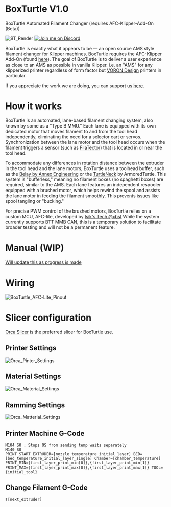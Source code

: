 # BoxTurtle V1.0
BoxTurtle Automated Filament Changer (requires AFC-Klipper-Add-On (Beta))

![BT_Render](https://github.com/user-attachments/assets/c06e961f-8d1d-41ae-9c80-036669ba2657)
[![Join me on Discord](https://discord.com/api/guilds/1229586267671629945/widget.png?style=banner2)](https://discord.gg/eT8zc3bvPR)

BoxTurtle is exactly what it appears to be — an open source AMS style filament changer for [Klipper](https://klipper3d.org) machines. 
BoxTurtle requires the AFC-Klipper Add-On (found [here](https://github.com/ArmoredTurtle/AFC-Klipper-Add-On)).
The goal of BoxTurtle is to deliver a user experience as close to an AMS as possible in vanilla Klipper. i.e. an "AMS" for any klipperized printer regardless of form factor but [VORON Design](https://vorondesign.com) printers in particular.

If you appreciate the work we are doing, you can support us [here](https://www.armoredturtle.com/pages/donate).

# How it works

BoxTurtle is an automated, lane-based filament changing system, also known by some as a "Type B MMU." Each lane is equipped with its own dedicated motor that moves filament to and from the tool head independently, eliminating the need for a selector cart or servos. Synchronization between the lane motor and the tool head occurs when the filament triggers a sensor (such as [FilaTector](https://github.com/ArmoredTurtle/Filatector)) that is located in or near the tool head.

To accommodate any differences in rotation distance between the extruder in the tool head and the lane motors, BoxTurtle uses a toolhead buffer, such as the [Belay by Annex Engineering](https://github.com/Annex-Engineering/Belay) or the [TurtleNeck](https://github.com/ArmoredTurtle/TurtleNeck) by ArmoredTurtle. This system is "bufferless," meaning no filament boxes (no spaghetti boxes) are required, similar to the AMS. Each lane features an independent respooler equipped with a brushed motor, which helps rewind the spool and assists the lane motor in feeding the filament smoothly. This prevents issues like spool tangling or "bucking."

For precise PWM control of the brushed motors, BoxTurtle relies on a custom MCU, AFC-lite, developed by [Isik's Tech @xbst](https://github.com/xbst/AFC-Lite/)  While the system currently supports BTT MMB CAN, this is a temporary solution to facilitate broader testing and will not be a permanent feature.

# Manual (WIP)

[Will update this as progress is made](https://armoredturtle.xyz)

# Wiring

![BoxTurtle_AFC-Lite_Pinout](https://github.com/user-attachments/assets/134796f6-8458-4a61-9967-1292963d7b4b)

# Slicer configuration

[Orca Slicer](https://github.com/SoftFever/OrcaSlicer) is the preferred slicer for BoxTurtle use.
## Printer Settings
![Orca_Pinter_Settings](https://github.com/user-attachments/assets/1aa56051-dbbf-49a4-b818-368e00406b17)
## Material Settings
![Orca_Material_Settings](https://github.com/user-attachments/assets/a1569e5a-24c5-48f9-98fb-26465bf7c75c)
## Ramming Settings
![Orca_Matterial_Settings](https://github.com/user-attachments/assets/2744fb86-afae-4645-9215-3f8507558509)

## Printer Machine G-Code
```
M104 S0 ; Stops OS from sending temp waits separately
M140 S0
PRINT_START EXTRUDER=[nozzle_temperature_initial_layer] BED=[bed_temperature_initial_layer_single] Chamber=[chamber_temperature] PRINT_MIN={first_layer_print_min[0]},{first_layer_print_min[1]} PRINT_MAX={first_layer_print_max[0]},{first_layer_print_max[1]} TOOL={initial_tool}
```
## Change Filament G-Code
```
T[next_extruder]
```
